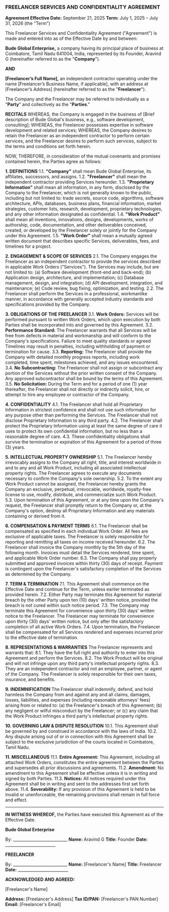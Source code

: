 ### **FREELANCER SERVICES AND CONFIDENTIALITY AGREEMENT**

**Agreement Effective Date:** September 21, 2025
**Term:** July 1, 2025 – July 31, 2026 (the "Term")

This Freelancer Services and Confidentiality Agreement ("Agreement") is made and entered into as of the Effective Date by and between:

**Bude Global Enterprise,** a company having its principal place of business at Coimbatore, Tamil Nadu 641004, India, represented by its Founder, Aravind G (hereinafter referred to as the "**Company**").

**AND**

**[Freelancer’s Full Name],** an independent contractor operating under the name [Freelancer’s Business Name, if applicable], with an address at [Freelancer’s Address] (hereinafter referred to as the "**Freelancer**").

The Company and the Freelancer may be referred to individually as a "**Party**" and collectively as the "**Parties**."

**RECITALS**
WHEREAS, the Company is engaged in the business of [Brief description of Bude Global's business, e.g., software development, consulting];
WHEREAS, the Freelancer possesses expertise in software development and related services;
WHEREAS, the Company desires to retain the Freelancer as an independent contractor to perform certain services, and the Freelancer desires to perform such services, subject to the terms and conditions set forth herein.

NOW, THEREFORE, in consideration of the mutual covenants and promises contained herein, the Parties agree as follows:

**1. DEFINITIONS**
1.1. **"Company"** shall mean Bude Global Enterprise, its affiliates, successors, and assigns.
1.2. **"Freelancer"** shall mean the independent contractor providing Services hereunder.
1.3. **"Proprietary Information"** shall mean all information, in any form, disclosed by the Company to the Freelancer, which is not generally known to the public, including but not limited to: trade secrets, source code, algorithms, software architecture, APIs, databases, business plans, financial information, market strategies, customer lists, research, development, proprietary technologies, and any other information designated as confidential.
1.4. **"Work Product"** shall mean all inventions, innovations, designs, developments, works of authorship, code, documentation, and other deliverables conceived, created, or developed by the Freelancer solely or jointly for the Company under this Agreement.
1.5. **"Work Order"** shall mean a mutually agreed written document that describes specific Services, deliverables, fees, and timelines for a project.

**2. ENGAGEMENT & SCOPE OF SERVICES**
2.1. The Company engages the Freelancer as an independent contractor to provide the services described in applicable Work Orders ("Services"). The Services may include, but are not limited to:
    (a) Software development (front-end and back-end);
    (b) Application design, architecture, and implementation;
    (c) Database management, design, and integration;
    (d) API development, integration, and maintenance;
    (e) Code review, bug fixing, optimization, and testing.
2.2. The Freelancer shall perform the Services in a professional, workmanlike manner, in accordance with generally accepted industry standards and specifications provided by the Company.

**3. OBLIGATIONS OF THE FREELANCER**
3.1. **Work Orders:** Services will be performed pursuant to written Work Orders, which upon execution by both Parties shall be incorporated into and governed by this Agreement.
3.2. **Performance Standard:** The Freelancer warrants that all Services will be free from defects in material and workmanship and will conform to the Company's specifications. Failure to meet quality standards or agreed Timelines may result in penalties, including withholding of payment or termination for cause.
3.3. **Reporting:** The Freelancer shall provide the Company with detailed monthly progress reports, including work completed, time spent, milestones achieved, and any issues encountered.
3.4. **No Subcontracting:** The Freelancer shall not assign or subcontract any portion of the Services without the prior written consent of the Company. Any approved subcontractor shall be bound by the terms of this Agreement.
3.5. **No Solicitation:** During the Term and for a period of one (1) year thereafter, the Freelancer shall not directly or indirectly solicit, hire, or attempt to hire any employee or contractor of the Company.

**4. CONFIDENTIALITY**
4.1. The Freelancer shall hold all Proprietary Information in strictest confidence and shall not use such information for any purpose other than performing the Services. The Freelancer shall not disclose Proprietary Information to any third party.
4.2. The Freelancer shall protect the Proprietary Information using at least the same degree of care it uses to protect its own confidential information, but no less than a reasonable degree of care.
4.3. These confidentiality obligations shall survive the termination or expiration of this Agreement for a period of three (3) years.

**5. INTELLECTUAL PROPERTY OWNERSHIP**
5.1. The Freelancer hereby irrevocably assigns to the Company all right, title, and interest worldwide in and to any and all Work Product, including all associated intellectual property rights. The Freelancer agrees to execute any documents necessary to confirm the Company's sole ownership.
5.2. To the extent any Work Product cannot be assigned, the Freelancer hereby grants the Company an exclusive, perpetual, irrevocable, worldwide, royalty-free license to use, modify, distribute, and commercialize such Work Product.
5.3. Upon termination of this Agreement, or at any time upon the Company's request, the Freelancer shall promptly return to the Company or, at the Company's option, destroy all Proprietary Information and any materials containing or derived from it.

**6. COMPENSATION & PAYMENT TERMS**
6.1. The Freelancer shall be compensated as specified in each individual Work Order. All fees are exclusive of applicable taxes. The Freelancer is solely responsible for reporting and remitting all taxes on income received hereunder.
6.2. The Freelancer shall invoice the Company monthly by the 5th day of the following month. Invoices must detail the Services rendered, time spent, and applicable Work Order number.
6.3. The Company shall pay properly submitted and approved invoices within thirty (30) days of receipt. Payment is contingent upon the Freelancer's satisfactory completion of the Services as determined by the Company.

**7. TERM & TERMINATION**
7.1. This Agreement shall commence on the Effective Date and continue for the Term, unless earlier terminated as provided herein.
7.2. Either Party may terminate this Agreement for material breach by the other Party upon ten (10) days' written notice, provided the breach is not cured within such notice period.
7.3. The Company may terminate this Agreement for convenience upon thirty (30) days' written notice to the Freelancer. The Freelancer may terminate for convenience upon thirty (30) days' written notice, but only after the satisfactory completion of all active Work Orders.
7.4. Upon termination, the Freelancer shall be compensated for all Services rendered and expenses incurred prior to the effective date of termination.

**8. REPRESENTATIONS & WARRANTIES**
The Freelancer represents and warrants that:
8.1. They have the full right and authority to enter into this Agreement and perform the Services.
8.2. The Work Product will be original and will not infringe upon any third party's intellectual property rights.
8.3. They are an independent contractor and not an employee, partner, or agent of the Company. The Freelancer is solely responsible for their own taxes, insurance, and benefits.

**9. INDEMNIFICATION**
The Freelancer shall indemnify, defend, and hold harmless the Company from and against any and all claims, damages, losses, liabilities, and expenses (including reasonable attorneys' fees) arising from or related to: (a) the Freelancer's breach of this Agreement; (b) any negligent or wilful misconduct by the Freelancer; or (c) any claim that the Work Product infringes a third party's intellectual property rights.

**10. GOVERNING LAW & DISPUTE RESOLUTION**
10.1. This Agreement shall be governed by and construed in accordance with the laws of India.
10.2. Any dispute arising out of or in connection with this Agreement shall be subject to the exclusive jurisdiction of the courts located in Coimbatore, Tamil Nadu.

**11. MISCELLANEOUS**
11.1. **Entire Agreement:** This Agreement, including all attached Work Orders, constitutes the entire agreement between the Parties and supersedes all prior discussions and agreements.
11.2. **Amendment:** No amendment to this Agreement shall be effective unless it is in writing and signed by both Parties.
11.3. **Notices:** All notices required under this Agreement shall be in writing and sent to the addresses first set forth above.
11.4. **Severability:** If any provision of this Agreement is held to be invalid or unenforceable, the remaining provisions shall remain in full force and effect.

---

**IN WITNESS WHEREOF,** the Parties have executed this Agreement as of the Effective Date.

**Bude Global Enterprise**

By: ___________________________
**Name:** Aravind G
**Title:** Founder
**Date:** _________________________

**FREELANCER**

By: ___________________________
**Name:** [Freelancer's Name]
**Title:** Freelancer
**Date:** _________________________

**ACKNOWLEDGED AND AGREED:**

[Freelancer's Name]

**Address:** [Freelancer's Address]
**Tax ID/PAN:** [Freelancer's PAN Number]
**Email:** [Freelancer's Email]